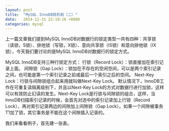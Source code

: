 ```yaml
---
layout: post
title:  "MySQL InnoDB锁机制（二）"
date:   2014-12-31 22:19:16 +0800
categories: mysql
---
```

上一篇文章我们提到MySQL InnoDB对数据行的锁定类型一共有四种：共享锁（读锁，S锁）、排他锁（写锁，X锁）、意向共享锁（IS锁）和意向排他锁（IX锁），今天我们要讨论的是MySQL InnoDB对数据行的锁定方式。

MySQL InnoDB支持三种行锁定方式：
行锁（Record Lock）：锁直接加在索引记录上面。
间隙锁（Gap Lock）：锁加在不存在的空闲空间，可以是两个索引记录之间，也可能是第一个索引记录之前或最后一个索引之后的空间。
Next-Key Lock：行锁与间隙锁组合起来用就叫做Next-Key Lock。
默认情况下，InnoDB工作在可重复读隔离级别下，并且以Next-Key Lock的方式对数据行进行加锁，这样可以有效防止幻读的发生。Next-Key Lock是行锁与间隙锁的组合，这样，当InnoDB扫描索引记录的时候，会首先对选中的索引记录加上行锁（Record Lock），再对索引记录两边的间隙加上间隙锁（Gap Lock）。如果一个间隙被事务T1加了锁，其它事务是不能在这个间隙插入记录的。
 
我们来看看例子，首先建一张表。
